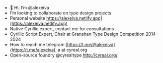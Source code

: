 - 👋 Hi, I’m @alexeiva
- I’m looking to collaborate on type design projects
- Personal website https://alexeiva.netlify.app](https://alexeiva.netlify.app)
- Native Cyrillic expert, contact me for consultations
- Cyrillic Script Expert, Chair at Granshan Type Design Competition 2014–2024
- How to reach me telegram [https://t.me/@alexeiva](https://t.me/alexeiva), a at cyreal.org
- Open-source foundry @cyrealtype http://cyreal.org/

<!---
alexeiva/alexeiva is a ✨ special ✨ repository because its `README.md` (this file) appears on your GitHub profile.
You can click the Preview link to take a look at your changes.
--->
